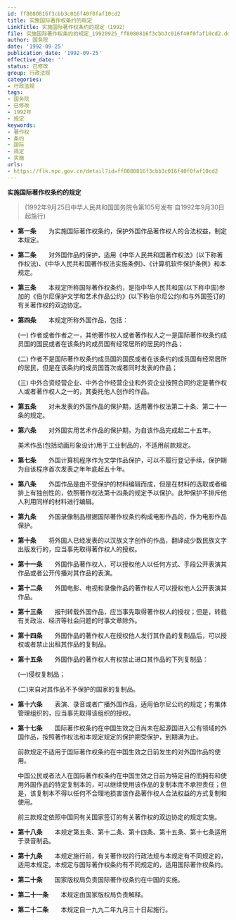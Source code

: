 ```yaml
---
id: ff8080816f3cbb3c016f40f0faf10cd2
title: 实施国际著作权条约的规定
LinkTitle: 实施国际著作权条约的规定（1992）
file: 实施国际著作权条约的规定_19920925_ff8080816f3cbb3c016f40f0faf10cd2.docx
author: 国务院
date: '1992-09-25'
publication_date: '1992-09-25'
effective_date: ''
status: 已修改
group: 行政法规
categories:
- 行政法规
tags:
- 国务院
- 已修改
- 1992年
- 规定
keywords:
- 著作权
- 条约
- 国际
- 规定
- 实施
urls:
- https://flk.npc.gov.cn/detail?id=ff8080816f3cbb3c016f40f0faf10cd2
---
```


**实施国际著作权条约的规定**

> (1992年9月25日中华人民共和国国务院令第105号发布 自1992年9月30日起施行)

- **第一条**　　为实施国际著作权条约，保护外国作品著作权人的合法权益，制定本规定。

- **第二条**　　对外国作品的保护，适用《中华人民共和国著作权法》(以下称著作权法)、《中华人民共和国著作权法实施条例》、《计算机软件保护条例》和本规定。

- **第三条**　　本规定所称国际著作权条约，是指中华人民共和国(以下称中国)参加的《伯尔尼保护文学和艺术作品公约》(以下称伯尔尼公约)和与外国签订的有关著作权的双边协定。

- **第四条**　　本规定所称外国作品，包括：

  (一) 作者或者作者之一，其他著作权人或者著作权人之一是国际著作权条约成员国的国民或者在该条约的成员国有经常居所的居民的作品；

  (二) 作者不是国际著作权条约成员国的国民或者在该条约的成员国有经常居所的居民，但是在该条约的成员国首次或者同时发表的作品；

  (三) 中外合资经营企业、中外合作经营企业和外资企业按照合同约定是著作权人或者著作权人之一的，其委托他人创作的作品。

- **第五条**　　对未发表的外国作品的保护期，适用著作权法第二十条、第二十一条的规定。

- **第六条**　　对外国实用艺术作品的保护期，为自该作品完成起二十五年。

  美术作品(包括动画形象设计)用于工业制品的，不适用前款规定。

- **第七条**　　外国计算机程序作为文学作品保护，可以不履行登记手续，保护期为自该程序首次发表之年年底起五十年。

- **第八条**　　外国作品是由不受保护的材料编辑而成，但是在材料的选取或者编排上有独创性的，依照著作权法第十四条的规定予以保护。此种保护不排斥他人利用同样的材料进行编辑。

- **第九条**　　外国录像制品根据国际著作权条约构成电影作品的，作为电影作品保护。

- **第十条**　　将外国人已经发表的以汉族文字创作的作品，翻译成少数民族文字出版发行的，应当事先取得著作权人的授权。

- **第十一条**　　外国作品著作权人，可以授权他人以任何方式、手段公开表演其作品或者公开传播对其作品的表演。

- **第十二条**　　外国电影、电视和录像作品的著作权人可以授权他人公开表演其作品。

- **第十三条**　　报刊转载外国作品，应当事先取得著作权人的授权；但是，转载有关政治、经济等社会问题的时事文章除外。

- **第十四条**　　外国作品的著作权人在授权他人发行其作品的复制品后，可以授权或者禁止出租其作品的复制品。

- **第十五条**　　外国作品的著作权人有权禁止进口其作品的下列复制品：

  (一)侵权复制品；

  (二)来自对其作品不予保护的国家的复制品。

- **第十六条**　　表演、录音或者广播外国作品，适用伯尔尼公约的规定；有集体管理组织的，应当事先取得该组织的授权。

- **第十七条**　　国际著作权条约在中国生效之日尚未在起源国进入公有领域的外国作品，按照著作权法和本规定规定的保护期受保护，到期满为止。

  前款规定不适用于国际著作权条约在中国生效之日前发生的对外国作品的使用。

  中国公民或者法人在国际著作权条约在中国生效之日前为特定目的而拥有和使用外国作品的特定复制本的，可以继续使用该作品的复制本而不承担责任；但是，该复制本不得以任何不合理地损害该作品著作权人合法权益的方式复制和使用。

  前三款规定依照中国同有关国家签订的有关著作权的双边协定的规定实施。

- **第十八条**　　本规定第五条、第十二条、第十四条、第十五条、第十七条适用于录音制品。

- **第十九条**　　本规定施行前，有关著作权的行政法规与本规定有不同规定的，适用本规定。本规定与国际著作权条约有不同规定的，适用国际著作权条约。

- **第二十条**　　国家版权局负责国际著作权条约在中国的实施。

- **第二十一条**　　本规定由国家版权局负责解释。

- **第二十二条**　　本规定自一九九二年九月三十日起施行。
